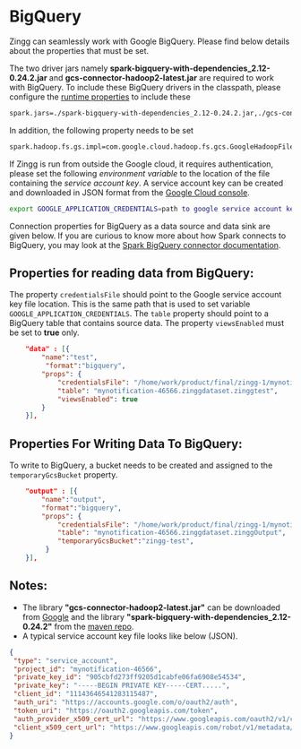 # BigQuery

Zingg can seamlessly work with Google BigQuery. Please find below details about the properties that must be set.

The two driver jars namely **spark-bigquery-with-dependencies\_2.12-0.24.2.jar** and **gcs-connector-hadoop2-latest.jar** are required to work with BigQuery. To include these BigQuery drivers in the classpath, please configure the [runtime properties](../stepbystep/zingg-runtime-properties.md) to include these

```bash
spark.jars=./spark-bigquery-with-dependencies_2.12-0.24.2.jar,./gcs-connector-hadoop2-latest.jar
```

In addition, the following property needs to be set

```bash
spark.hadoop.fs.gs.impl=com.google.cloud.hadoop.fs.gcs.GoogleHadoopFileSystem                                                      
```

If Zingg is run from outside the Google cloud, it requires authentication, please set the following _environment variable_ to the location of the file containing the _service account key_. A service account key can be created and downloaded in JSON format from the [Google Cloud console](https://cloud.google.com/docs/authentication/getting-started).

```bash
export GOOGLE_APPLICATION_CREDENTIALS=path to google service account key file
```

Connection properties for BigQuery as a data source and data sink are given below. If you are curious to know more about how Spark connects to BigQuery, you may look at the [Spark BigQuery connector documentation](https://github.com/GoogleCloudDataproc/spark-bigquery-connector).

## Properties for reading data from BigQuery:

The property `credentialsFile` should point to the Google service account key file location. This is the same path that is used to set variable `GOOGLE_APPLICATION_CREDENTIALS`. The `table` property should point to a BigQuery table that contains source data. The property `viewsEnabled` must be set to **true** only.

```json
    "data" : [{
        "name":"test", 
         "format":"bigquery", 
        "props": {
            "credentialsFile": "/home/work/product/final/zingg-1/mynotification-46566-905cbfd2723f.json",
            "table": "mynotification-46566.zinggdataset.zinggtest",
            "viewsEnabled": true
        }
    }],
```

## Properties For Writing Data To BigQuery:

To write to BigQuery, a bucket needs to be created and assigned to the `temporaryGcsBucket` property.

```json
    "output" : [{
        "name":"output", 
        "format":"bigquery",
        "props": {
            "credentialsFile": "/home/work/product/final/zingg-1/mynotification-46566-905cbfd2723f.json",
            "table": "mynotification-46566.zinggdataset.zinggOutput",
            "temporaryGcsBucket":"zingg-test",
         }
    }],
```

## Notes:

* The library **"gcs-connector-hadoop2-latest.jar"** can be downloaded from [Google](https://storage.googleapis.com/hadoop-lib/gcs/gcs-connector-hadoop2-latest.jar) and the library **"spark-bigquery-with-dependencies\_2.12-0.24.2"** from the [maven repo](https://repo1.maven.org/maven2/com/google/cloud/spark/spark-bigquery-with-dependencies\_2.12/0.24.2/spark-bigquery-with-dependencies\_2.12-0.24.2.jar).
* A typical service account key file looks like below (JSON).

```json
{
 "type": "service_account",
 "project_id": "mynotification-46566",
 "private_key_id": "905cbfd273ff9205d1cabfe06fa6908e54534",
 "private_key": "-----BEGIN PRIVATE KEY-----CERT.....",
 "client_id": "11143646541283115487",
 "auth_uri": "https://accounts.google.com/o/oauth2/auth",
 "token_uri": "https://oauth2.googleapis.com/token",
 "auth_provider_x509_cert_url": "https://www.googleapis.com/oauth2/v1/certs",
 "client_x509_cert_url": "https://www.googleapis.com/robot/v1/metadata/x509/zingtest%44mynotification-46566.iam.gserviceaccount.com"
}
```

